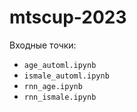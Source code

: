 # mtscup-2023

Входные точки:
- `age_automl.ipynb`
- `ismale_automl.ipynb`
- `rnn_age.ipynb`
- `rnn_ismale.ipynb`

